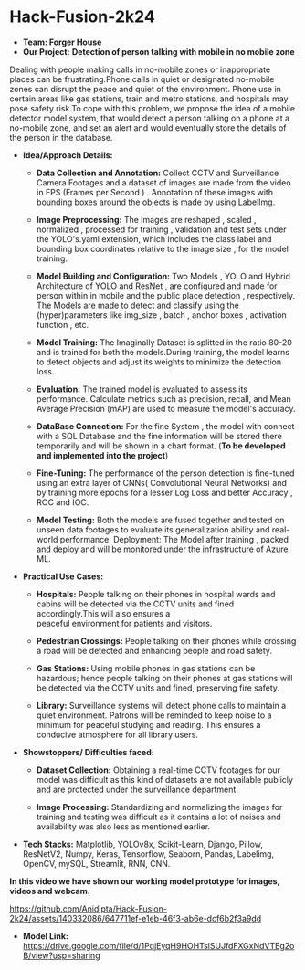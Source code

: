 # Hack-Fusion-2k24
- **Team: Forger House**
- **Our Project:** 
**Detection of person talking with mobile in no mobile zone**

Dealing with people making calls in no-mobile zones or inappropriate places can be frustrating.Phone calls in quiet or designated no-mobile zones can disrupt the peace and quiet of the environment. Phone use in certain areas like gas stations, train and metro stations, and hospitals may pose safety risk.To cope with this problem, we propose the idea of a mobile detector model system, that would detect a person talking on a phone at a no-mobile zone, and set an alert and would eventually store the details of the person in the database.

- **Idea/Approach Details:**

  - **Data Collection and Annotation:** Collect CCTV and Surveillance Camera Footages and a  dataset of images are made from the video in FPS (Frames per Second ) . Annotation of these images with bounding boxes around the objects is made by using LabelImg.

  - **Image Preprocessing:** The images are reshaped , scaled , normalized , processed for training , validation and test sets under the YOLO's.yaml extension, which includes the class label and bounding box coordinates relative to the image size , for the model training.

  - **Model Building and Configuration:** Two Models , YOLO and Hybrid Architecture of YOLO and ResNet , are configured and made for person within in mobile and the public place detection , respectively. The Models are made to detect and classify using the (hyper)parameters like img_size , batch , anchor boxes , activation function , etc. 

  - **Model Training:** The Imaginally Dataset is splitted in the ratio 80-20 and is trained for both the models.During training, the model learns to detect objects and adjust its weights to minimize the detection loss.

  - **Evaluation:**  The trained model is evaluated to assess its performance. Calculate metrics such as precision, recall, and Mean Average Precision (mAP) are used to  measure the model's accuracy.

  - **DataBase Connection:** For the fine System , the model with connect with a SQL Database and the fine information will be stored there temporarily and will be shown in a chart format. (**To be developed and implemented into the project**)

  - **Fine-Tuning:** The performance of the person detection is fine-tuned using an extra layer of CNNs( Convolutional Neural Networks) and by training more epochs for a lesser Log Loss and better Accuracy , ROC  and IOC.

  - **Model Testing:** Both the models are fused together and tested on unseen data footages to evaluate its generalization ability and real-world performance.
Deployment: The Model after training , packed and deploy and will be monitored under the infrastructure of Azure ML.

- **Practical Use Cases:**

  - **Hospitals:** People talking on their phones in hospital wards and cabins will be detected via the CCTV units and fined accordingly.This will also ensures a       
  peaceful environment for patients and visitors.

  - **Pedestrian Crossings:** People talking on their phones while crossing a road will be detected and enhancing people and road safety.

  - **Gas Stations:** Using mobile phones in gas stations can be hazardous; hence people talking on their phones at gas stations will be detected via the CCTV units 
  and fined, preserving fire safety. 

  - **Library:**  Surveillance systems will detect phone calls to maintain a quiet environment. Patrons will be reminded to keep noise to a minimum for peaceful 
  studying and reading. This ensures a conducive atmosphere for all library users.

- **Showstoppers/ Difficulties faced:**

  - **Dataset Collection:** Obtaining a real-time CCTV footages for our model was difficult as this kind of datasets are not available publicly and are protected under the surveillance department. 

  - **Image Processing:** Standardizing and normalizing the images for training and testing was difficult as it contains a lot of noises and availability was also less as mentioned earlier.

- **Tech Stacks:**
  Matplotlib, YOLOv8x, Scikit-Learn, Django, Pillow, ResNetV2, Numpy, Keras, Tensorflow, Seaborn, Pandas, Labelimg, OpenCV, mySQL, Streamlit, RNN, CNN.





**In this video we have shown our working model prototype for images, videos and webcam.**


https://github.com/Anidipta/Hack-Fusion-2k24/assets/140332086/647711ef-e1eb-46f3-ab6e-dcf6b2f3a9dd












- **Model Link:**
 https://drive.google.com/file/d/1PqjEyqH9HOHTslSUJfdFXGxNdVTEg2oB/view?usp=sharing
 
